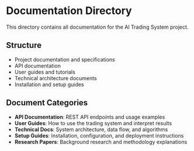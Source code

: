 # Documentation Directory

This directory contains all documentation for the AI Trading System project.

## Structure
- Project documentation and specifications
- API documentation
- User guides and tutorials
- Technical architecture documents
- Installation and setup guides

## Document Categories
- **API Documentation**: REST API endpoints and usage examples
- **User Guides**: How to use the trading system and interpret results
- **Technical Docs**: System architecture, data flow, and algorithms
- **Setup Guides**: Installation, configuration, and deployment instructions
- **Research Papers**: Background research and methodology explanations
